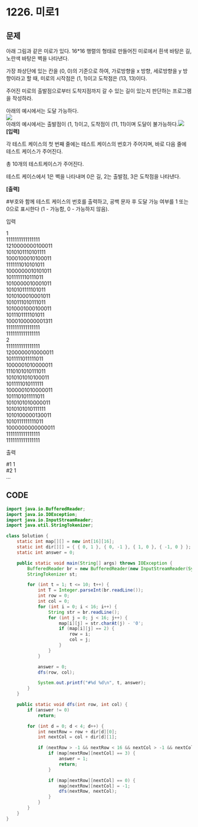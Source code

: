 # 1226. 미로1

##  문제

아래 그림과 같은 미로가 있다. 16\*16 행렬의 형태로 만들어진 미로에서 흰색 바탕은 길, 노란색 바탕은 벽을 나타낸다.  
  
가장 좌상단에 있는 칸을 \(0, 0\)의 기준으로 하여, 가로방향을 x 방향, 세로방향을 y 방향이라고 할 때, 미로의 시작점은 \(1, 1\)이고 도착점은 \(13, 13\)이다.  
  
주어진 미로의 출발점으로부터 도착지점까지 갈 수 있는 길이 있는지 판단하는 프로그램을 작성하라.  
  
아래의 예시에서는 도달 가능하다.  
  ![](https://swexpertacademy.com/main/common/fileDownload.do?downloadType=CKEditorImages&fileId=AV2XYayaDcQBBASl)   
아래의 예시에서는 출발점이 \(1, 1\)이고, 도착점이 \(11, 11\)이며 도달이 불가능하다.![](https://swexpertacademy.com/main/common/fileDownload.do?downloadType=CKEditorImages&fileId=AV2XYev6DcUBBASl)  
**\[입력\]**  
  
각 테스트 케이스의 첫 번째 줄에는 테스트 케이스의 번호가 주어지며, 바로 다음 줄에 테스트 케이스가 주어진다.  
  
총 10개의 테스트케이스가 주어진다.  
  
테스트 케이스에서 1은 벽을 나타내며 0은 길, 2는 출발점, 3은 도착점을 나타낸다.  
  
**\[출력\]**  
  
\#부호와 함께 테스트 케이스의 번호를 출력하고, 공백 문자 후 도달 가능 여부를 1 또는 0으로 표시한다 \(1 - 가능함, 0 - 가능하지 않음\).

입력

1  
1111111111111111  
1210000000100011  
1010101110101111  
1000100010100011  
1111111010101011  
1000000010101011  
1011111110111011  
1010000010001011  
1010101111101011  
1010100010001011  
1010111010111011  
1010001000100011  
1011101111101011  
1000100000001311  
1111111111111111  
1111111111111111  
2  
1111111111111111  
1200000010000011  
1011111011111011  
1000001010000011  
1110101010111011  
1010101010100011  
1011111010111111  
1000001010000011  
1011101011111011  
1010101010000011  
1010101010111111  
1010100000130011  
1010111111111011  
1000000000000011  
1111111111111111  
1111111111111111  


출력

\#1 1  
\#2 1  
...

## CODE

```java
import java.io.BufferedReader;
import java.io.IOException;
import java.io.InputStreamReader;
import java.util.StringTokenizer;

class Solution {
	static int map[][] = new int[16][16];
	static int dir[][] = { { 0, 1 }, { 0, -1 }, { 1, 0 }, { -1, 0 } };
	static int answer = 0;

	public static void main(String[] args) throws IOException {
		BufferedReader br = new BufferedReader(new InputStreamReader(System.in));
		StringTokenizer st;

		for (int t = 1; t <= 10; t++) {
			int T = Integer.parseInt(br.readLine());
			int row = 0;
			int col = 0;
			for (int i = 0; i < 16; i++) {
				String str = br.readLine();
				for (int j = 0; j < 16; j++) {
					map[i][j] = str.charAt(j) - '0';
					if (map[i][j] == 2) {
						row = i;
						col = j;
					}
				}
			}

			answer = 0;
			dfs(row, col);

			System.out.printf("#%d %d\n", t, answer);
		}
	}

	public static void dfs(int row, int col) {
		if (answer != 0)
			return;

		for (int d = 0; d < 4; d++) {
			int nextRow = row + dir[d][0];
			int nextCol = col + dir[d][1];

			if (nextRow > -1 && nextRow < 16 && nextCol > -1 && nextCol < 16) {
				if (map[nextRow][nextCol] == 3) {
					answer = 1;
					return;
				}

				if (map[nextRow][nextCol] == 0) {
					map[nextRow][nextCol] = -1;
					dfs(nextRow, nextCol);
				}
			}
		}
	}
}
```

